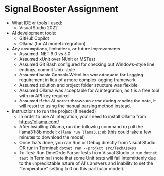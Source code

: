 # Signal Booster Assignment

- What IDE or tools I used: 
    - Visual Studio 2022
- AI development tools:
    - GitHub Copilot
    - Ollama (for AI model integration)
- Any assumptions, limitations, or future improvements
    - Assumed .NET 9.0 vs 8.0
    - Assumed xUnit over NUnit or MSTest
    - Assumed Git Bash configured for checking out Windows-style line endings, commit Unix-style
    - Assumed basic Console.WriteLine was adequate for Logging requirement in lieu of a more complex logging framework
    - Assumed solution and project folder structure was flexible
    - Assumed Ollama was acceptable for AI integration, as it is a free tool with no API key required
    - Assumed if the AI parser throws an error during reading the note, it will resort to using the manual parsing method instead.
- Instructions to run the project (if needed)
    - In order to use AI integration, you'll need to install Ollama from https://ollama.com/
    - After installing Ollama, run the following command to pull the llama3.1:8b model:
    ```ollama run llama3.1:8b``` (this could take a few minutes to download the model)
    - Once tha's done, you can Run or Debug directly from Visual Studio OR run in Terminal: 
    ```dotnet run --project src/TechAssess```
    - To Test: Run DmeOrderParserTests from Visual Studio or run ```dotnet test``` in Terminal (note that some Unit tests will fail intermittenly due to the unpredictable nature of AI's answers and inability to set the "temperature" setting to 0 on this particular model).